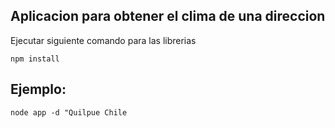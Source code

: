 ## Aplicacion para obtener el clima de una direccion

Ejecutar siguiente comando para las librerias

``` npm install ```

## Ejemplo:

```node app -d "Quilpue Chile ```
